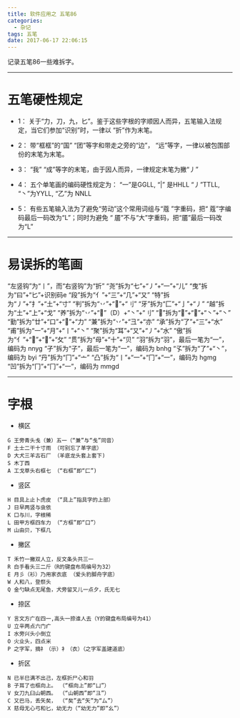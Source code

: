 ```yaml
---
title: 软件应用之 五笔86
categories:
  - 杂记
tags: 五笔
date: 2017-06-17 22:06:15
---
```


记录五笔86一些难拆字。

<!-- more -->

---
# 五笔硬性规定
 - 1： 关于“力，刀，九，匕”。鉴于这些字根的字顺因人而异，五笔输入法规定，当它们参加“识别”时，一律以 “折”作为末笔。
 
 - 2： 带“框框”的“国” “团”等字和带走之旁的“边”， “远”等字，一律以被包围部份的末笔为末笔。 

 - 3： “我” “成”等字的末笔，由于因人而异，一律规定末笔为撇“丿” 

 - 4： 五个单笔画的编码硬性规定为： “一”是GGLL, “|” 是HHLL “丿”TTLL, “丶”为YYLL, “乙”为 NNLL 

 - 5： 有些五笔输入法为了避免“劳动”这个常用词组与“蔻 ”字重码，把“ 蔻”字编码最后一码改为“L”；同时为避免 “ 靥”不与“大”字重码，把“靥”最后一码改为“L” 


---
# 易误拆的笔画 
   “左竖钩”为“丨”，而“右竖钩”为“折”
   “尧”拆为“七”+“丿”+“一”+“儿”
   “曳”拆为“曰”+“匕”+识别码e
   “段”拆为“亻”+“三”+“几”+“又”
   “特”拆为“丿”+“扌”+“土”+“寸”
   “判”拆为“丷”+“”+“刂”
   “牙”拆为“匚”+“亅”+“丿”
   “越”拆为“土”+“上”+“戈”
   “养”拆为“丷”+“”（D）+“丶”+“刂”
   “”拆为“”+“”+“丶”+“丶”
   “勤”拆为“廿”+“口”+“”+“力”
   “兼”拆为“丷”+“彐”+“亦”
   “承”拆为“了”+“三”+“水”
   “甫”拆为“一”+“月”+“丨”+“丶”
   “聚”拆为“耳”+“又”+“丿”+“水”
   “傲”拆为“亻”+“”+“”+“攵”
   “贯”拆为“母”+“十”+“贝”
   “羽”拆为“羽”，最后一笔为“一”，编码为 nnyg
   “孑”拆为“子”，最后一笔为“一”，编码为 bnhg
   “孓”拆为“了”+“丶”，编码为 byi
   “丹”拆为“冂”+“亠”
   “凸”拆为“丨”+“一”+“冂”+“一”，编码为 hgmg
   “凹”拆为“冂”+“冂”+“一”，编码为 mmgd
   

---
# 字根
 - 横区
```
G 王旁青头戋（兼）五一（“兼”与“戋”同音）
F 土士二干十寸雨 （可别忘了革字底）
D 大犬三羊古石厂 （羊底龙头套上套下)
S 木丁西 
A 工戈草头右框七 （“右框”即“匚”)
```

 - 竖区
```
H 目具上止卜虎皮 （“具上”指具字的上部）
J 日早两竖与虫依
K 口与川，字根稀
L 田甲方框四车力 （“方框”即“口”）
M 山由贝，下框几
```

 - 撇区
```
T 禾竹一撇双人立，反文条头共三一
R 白手看头三二斤（R的键盘布局编号为32）
E 月彡（衫）乃用家衣底 （爱头豹脚舟字底）
W 人和八，登祭头
Q 金勺缺点无尾鱼，犬旁留叉儿一点夕，氏无七
```

 - 捺区
```
Y 言文方广在四一,高头一捺谁人去（Y的键盘布局编号为41）
U 立辛两点六门疒
I 水旁兴头小倒立
O 火业头，四点米
P 之字军，摘礻（示）衤（衣）（之字军盖建道底）
```

 - 折区
```
N 已半巳满不出己，左框折尸心和羽 
B 子耳了也框向上。 （“框向上”即“凵”）
V 女刀九臼山朝西。 （“山朝西”即“彐”）
C 又巴马，丢矢矣， （“矣”去“矢”为“厶”）
X 慈母无心弓和匕，幼无力（“幼无力”即“幺”）
```